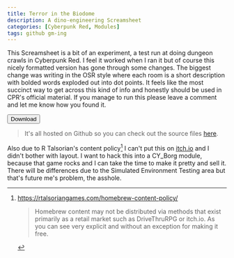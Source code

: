 ```yaml
---
title: Terror in the Biodome
description: A dino-engineering Screamsheet
categories: [Cyberpunk Red, Modules]
tags: github gm-ing
---
```


This Screamsheet is a bit of an experiment, a test run at doing dungeon crawls in Cyberpunk Red. I feel it worked when I ran it but of course this nicely formatted version has gone through some changes. The biggest change was writing in the OSR style where each room is a short description with bolded words exploded out into dot points. It feels like the most succinct way to get across this kind of info and honestly should be used in CPR's official material. If you manage to run this please leave a comment and let me know how you found it.

<a href="https://raw.githubusercontent.com/LukeOssevoort/CPR-Terror-in-the-Biodome/refs/heads/main/TerrorInTheBiodome.pdf">
    <button type="button" class="btn btn-link">Download</button>
</a>

>  It's all hosted on Github so you can check out the source files [here][src].

Also due to R Talsorian's content policy[^rt-policy] I can't put this on [itch.io](https://itch.io) and I didn't bother with layout. I want to hack this into a CY_Borg module, because that game rocks and I can take the time to make it pretty and sell it. There will be differences due to the Simulated Environment Testing area but that's future me's problem, the asshole.

[^rt-policy]: <https://rtalsoriangames.com/homebrew-content-policy/>
    > Homebrew content may not be distributed via methods that exist primarily as a retail market such as DriveThruRPG or itch.io.
    As you can see very explicit and without an exception for making it free.

[src]: https://github.com/LukeOssevoort/CPR-Terror-in-the-Biodome